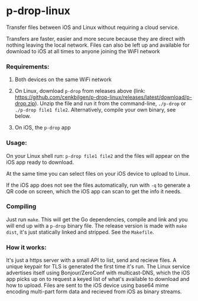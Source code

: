 # p-drop-linux
Transfer files between iOS and Linux without requiring a cloud service. 

Transfers are faster, easier and more secure because they are direct with nothing leaving the local network.
Files can also be left up and available for download to iOS at all times to anyone joining the WiFI network

### Requirements:

1. Both devices on the same WiFi network

2. On Linux, download `p-drop` from releases above (link: https://github.com/cenkbilgen/p-drop-linux/releases/latest/download/p-drop.zip). Unzip the file and run it from the command-line, `./p-drop` or `./p-drop file1 file2`. 
Alternatively, compile your own binary, see below.

3. On iOS, the `p-drop` app

### Usage:

On your Linux shell run: `p-drop file1 file2` and the files will appear on the iOS app ready to download. 

At the same time you can select files on your iOS device to upload to Linux. 

If the iOS app does not see the files automatically, run with `-q` to generate a QR code on screen, which the iOS app can scan to get the info it needs.

### Compiling

Just run `make`. This will get the Go dependencies, compile and link and you will end up with a `p-drop` binary file. 
The release version is made with `make dist`, it's just statically linked and stripped.
See the `Makefile`.

### How it works:

It's just a https server with a small API to list, send and recieve files. 
A unique keypair for TLS is generated the first time it's run.
The Linux service advertises itself using Bonjour/ZeroConf with multicast-DNS, which the iOS app picks up on to request a keyed list of what's available to download and how to upload.
Files are sent to the iOS device using base64 mime encoding multi-part form data and recieved from iOS as binary streams.




